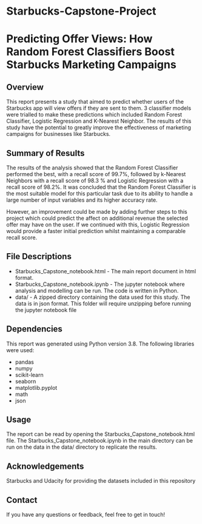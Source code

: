 # Starbucks-Capstone-Project

# Predicting Offer Views: How Random Forest Classifiers Boost Starbucks Marketing Campaigns

## Overview
This report presents a study that aimed to predict whether users of the Starbucks app will view offers if they are sent to them. 3 classifier models were trialled to make these predictions which included Random Forest Classifier, Logistic Regression and K-Nearest Neighbor. The results of this study have the potential to greatly improve the effectiveness of marketing campaigns for businesses like Starbucks.

## Summary of Results
The results of the analysis showed that the Random Forest Classifier performed the best, with a recall score of 99.7%, followed by k-Nearest Neighbors with a recall score of 98.3 % and Logistic Regression with a recall score of 98.2%. It was concluded that the Random Forest Classifier is the most suitable model for this particular task due to its ability to handle a large number of input variables and its higher accuracy rate. 

However, an improvement could be made by adding further steps to this project which could predict the affect on additional revenue the selected offer may have on the user. If we continued with this, Logistic Regression would provide a faster initial prediction whilst maintaining a comparable recall score.

## File Descriptions
- Starbucks_Capstone_notebook.html - The main report document in html format.
- Starbucks_Capstone_notebook.ipynb - The jupyter notebook where analysis and modelling can be run. The code is written in Python.
- data/ - A zipped directory containing the data used for this study. The data is in json format. This folder will require unzipping before running the jupyter notebook file

## Dependencies
This report was generated using Python version 3.8. The following libraries were used:

- pandas
- numpy
- scikit-learn
- seaborn
- matplotlib.pyplot
- math 
- json

## Usage
The report can be read by opening the Starbucks_Capstone_notebook.html file. The Starbucks_Capstone_notebook.ipynb in the main directory can be run on the data in the data/ directory to replicate the results.

## Acknowledgements 

Starbucks and Udacity for providing the datasets included in this repository

## Contact
If you have any questions or feedback, feel free to get in touch!
